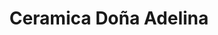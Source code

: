 ---
title: "Ceramica Doña Adelina"
url: /melipilla-pomaire/ceramica-dona-adelina/
shop: Töpferei
---